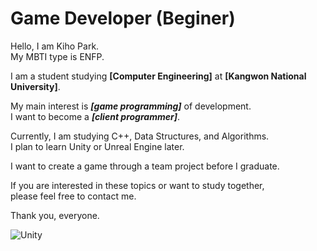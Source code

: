 # Game Developer (Beginer)
Hello, I am Kiho Park.<br>
My MBTI type is ENFP.<br>


I am a student studying **[Computer Engineering]** at **[Kangwon National University]**.<br>


My main interest is ***[game programming]*** of development.<br>
I want to become a ***[client programmer]***.<br>


Currently, I am studying C++, Data Structures, and Algorithms.<br>
I plan to learn Unity or Unreal Engine later.<br>


I want to create a game through a team project before I graduate.<br>

If you are interested in these topics or want to study together,<br>
please feel free to contact me.<br>

Thank you, everyone.



![Unity](https://img.shields.io/badge/unity-%23000000.svg?style=for-the-badge&logo=unity&logoColor=white)



